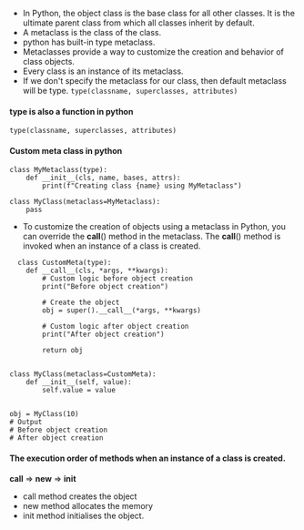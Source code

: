 - In Python, the object class is the base class for all other classes. It is the ultimate parent class from which all classes inherit by default.
- A metaclass is the class of the class.
- python has built-in type metaclass.
- Metaclasses provide a way to customize the creation and behavior of class objects.
- Every class is an instance of its metaclass.
- If we don't specify the metaclass for our class, then default metaclass will be type.
`type(classname, superclasses, attributes)`

#### type is also a function in python
```
type(classname, superclasses, attributes)
```

#### Custom meta class in python

```
class MyMetaclass(type):
    def __init__(cls, name, bases, attrs):
        print(f"Creating class {name} using MyMetaclass")

class MyClass(metaclass=MyMetaclass):
    pass
```

- To customize the creation of objects using a metaclass in Python, you can override the __call__() method in the metaclass. The __call__() method is invoked when an instance of a class is created.
```
  class CustomMeta(type):
    def __call__(cls, *args, **kwargs):
        # Custom logic before object creation
        print("Before object creation")

        # Create the object
        obj = super().__call__(*args, **kwargs)

        # Custom logic after object creation
        print("After object creation")

        return obj


class MyClass(metaclass=CustomMeta):
    def __init__(self, value):
        self.value = value


obj = MyClass(10)
# Output
# Before object creation
# After object creation
```
#### The execution order of methods when an instance of a class is created.
__call__ => __new__ => __init__
- call method creates the object
- new method allocates the memory
- init method initialises the object.





 
